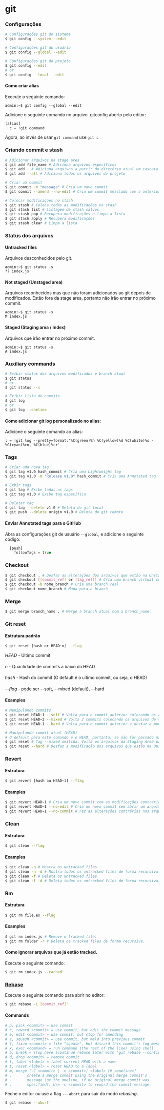 # git

### Configurações
```bash
# Configurações git do sistema
$ git config --system --edit

# Configurações git do usuário
$ git config --global --edit

# Configurações git do projeto
$ git config --edit
# or
$ git config --local --edit
```
#### Como criar alias
Execute o seguinte comando:
```console
admin:~$ git config --global --edit
```
Adicione o seguinte comando no arquivo .gitconfig aberto pelo editor:
```js
[alias]
  c = !git command
```
Agora, ao invés de usar `git command` use `git c`

### Criando commit e stash
```bash
# Adicionar arquivos na stage area
$ git add file_name # Adiciona arquivos específicos
$ git add . # Adiciona arquivos a partir do diretório atual em cascata para diretórios filhos.
$ git add --all # Adiciona todos os arquivos do projeto

# Criar um commit
$ git commit -m "message" # Cria um novo commit
$ git commit --amend --no-edit # Cria um commit mesclado com o anterior

# Colocar modificações no stash
$ git stash # Coloca todas as modificações no stash
$ git stash list # Listagem de stash salvos
$ git stash pop # Recupera modificações e limpa a lista
$ git stash apply # Recupera modificações
$ git stash clear # Limpa a lista
```

### Status dos arquivos
#### Untracked files
Arquivos desconhecidos pelo git.
```console
admin:~$ git status -s
?? index.js
```
#### Not staged (Unstaged area)
Arquivos reconhecidos mas que não foram adicionados ao git depois de modificados. Estão fora da stage area, portanto não irão entrar no próximo commit.
```console
admin:~$ git status -s
M index.js
```
#### Staged (Staging area / Index)
Arquivos que irão entrar no próximo commit.
```console
admin:~$ git status -s
A index.js
```

### Auxiliary commands
```bash
# Exibir status dos arquivos modificados e branch atual
$ git status
# or
$ git status --s

# Exibir lista de commits
$ git log
# or
$ git log --oneline
```

#### Como adicionar git log personalizado no alias:
Adicione o seguinte comando ao alias:
```
l = !git log --pretty=format:'%C(green)%h %C(yellow)%d %C(white)%s - %C(cyan)%cn, %C(blue)%cr'
```

### Tags
```bash
# Criar uma nova tag
$ git tag v1.0 hash_commit # Cria uma Lightweight tag
$ git tag v1.0 -m "Release v1.0" hash_commit # Cria uma Annotated tag (Ideal para enviar ao Github)

# Exbir tags
$ git tag # Exibe todas as tags
$ git tag v1.0 # Exibe tag específica

# Deletar tag
$ git tag --delete v1.0 # Deleta do git local
$ git push --delete origin v1.0 # Deleta do git remoto
```
#### Enviar Annotated tags para o GitHub
Abra as configurações git de usuário `--global`, e adicione o seguinte código:
```js
  [push]
    followTags = true
```

### Checkout
```bash
$ git checkout . # Desfaz as alterações dos arquivos que estão na Unstaged area e estão tracked.
$ git checkout [[commit_ref] or [tag_ref]] # Cria uma branch virtual com o ponto escolhido para análise do códico naquele ponto.
$ git checkout -b nome_branch # Cria uma branch real
$ git checkout nome_branch # Muda para a branch

```
### Merge
```bash
$ git merge branch_name . # Merge a branch atual com a branch_name.

```

### Git reset

#### Estrutura padrão
```bash
$ git reset [hash or HEAD~n] --flag
```
*HEAD* - Último commit
####
*n* - Quantidade de commits a baixo do HEAD
####
*hash* - Hash do commit (O default é o ultimo commit, ou seja, o HEAD)
####
*--flag* - pode ser --soft, --mixed (default), --hard

#### Examples
  ```bash
  # Manipulando commits
  $ git reset HEAD~1 --soft # Volta para o commit anterior colocando os arquivos na Staging area.
  $ git reset HEAD~2 --mixed # Volta 2 commits colocando os arquivos de volta na Unstaged area.
  $ git reset HEAD~1 --hard # Volta para o commit anterior e desfaz a modificação dos arquivos do Unstaged area.
  
  # Manipulando commit atual (HEAD)
  # O default para este comando é o HEAD, portanto, se não for passado nada na referência do commit, ele irá tratar do último commit.
  $ git reset # Tag --mixed omitida. Volta os arquivos da Staging Area para a Unstaged area.
  $ git reset --hard # Desfaz a modificação dos arquivos que estão na Unstaged area ou Staging area.
  ```

### Revert
#### Estrutura
```bash
$ git revert [hash ou HEAD~1] --flag
```
#### Examples
```bash
$ git revert HEAD~1 # Cria um novo commit com as modificações contrarias ao do commit atual.
$ git revert HAAD~1 --no-edit # Cria um novo commit sem abrir um arquivo no editor.
$ git revert HEAD~1 --no-commit # Faz as alterações contrárias nos arquivos e os adiciona a Staging area.
```

### Clean
#### Estrutura
```bash
$ git clean --flag
```
#### Examples
```bash
$ git clean -n # Mostra os untracked files.
$ git clean -n -d # Mostra todos os untracked files de forma recursiva.
$ git clean -f # Deleta os untracked files.
$ git clean -f -d # Deleta todos os untracked files de forma recursiva.
```

### Rm
#### Estrutura
```bash
$ git rm file.ex --flag
```
#### Examples
```bash
$ git rm index.js # Remove o tracked file.
$ git rm folder -r # Deleta os tracked files de forma recursiva.
```
#### Como ignorar arquivos que já estão tracked.
Execute o seguinte comando:
```bash
$ git rm index.js --cached'
```

### [Rebase](https://git-scm.com/docs/git-rebase)
Execute o seguinte comando para abrir no editor:
```bash
$ git rebase -i [commit_ref]'
```

#### Commands
```bash
# p, pick <commit> = use commit
# r, reword <commit> = use commit, but edit the commit message
# e, edit <commit> = use commit, but stop for amending
# s, squash <commit> = use commit, but meld into previous commit
# f, fixup <commit> = like "squash", but discard this commit's log message
# x, exec <command> = run command (the rest of the line) using shell
# b, break = stop here (continue rebase later with 'git rebase --continue')
# d, drop <commit> = remove commit
# l, label <label> = label current HEAD with a name
# t, reset <label> = reset HEAD to a label
# m, merge [-C <commit> | -c <commit>] <label> [# <oneline>]
# .       create a merge commit using the original merge commit's
# .       message (or the oneline, if no original merge commit was
# .       specified). Use -c <commit> to reword the commit message.
```

Feche o editor ou use a flag ```---abort``` para sair do modo *rebasing*.
```bash
$ git rebase --abort'
```

